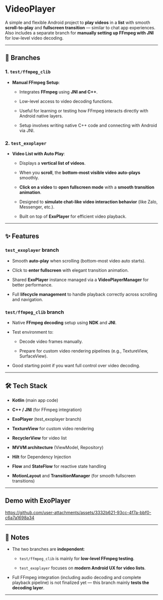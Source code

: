 # VideoPlayer

A simple and flexible Android project to **play videos** in a **list** with smooth **scroll-to-play** and **fullscreen transition** — similar to chat app experiences.  
Also includes a separate branch for **manually setting up FFmpeg with JNI** for low-level video decoding.

---

## 📂 Branches

### 1. `test/ffmpeg_clib`

- **Manual FFmpeg Setup**:
    
    - Integrates **FFmpeg** using **JNI and C++**.
        
    - Low-level access to video decoding functions.
        
    - Useful for learning or testing how FFmpeg interacts directly with Android native layers.
        
    - Setup involves writing native C++ code and connecting with Android via JNI.
        

### 2. `test_exoplayer`

- **Video List with Auto Play**:
    
    - Displays a **vertical list of videos**.
        
    - When you **scroll**, the **bottom-most visible video** **auto-plays** smoothly.
        
    - **Click on a video** to **open fullscreen mode** with a **smooth transition animation**.
        
    - Designed to **simulate chat-like video interaction behavior** (like Zalo, Messenger, etc.).
        
    - Built on top of **ExoPlayer** for efficient video playback.
        

---

## ✨ Features

### `test_exoplayer` branch

- Smooth **auto-play** when scrolling (bottom-most video auto starts).
    
- Click to **enter fullscreen** with elegant transition animation.
    
- Shared **ExoPlayer** instance managed via a **VideoPlayerManager** for better performance.
    
- Full **lifecycle management** to handle playback correctly across scrolling and navigation.
    

### `test/ffmpeg_clib` branch

- Native **FFmpeg decoding** setup using **NDK** and **JNI**.
    
- Test environment to:
    
    - Decode video frames manually.
        
    - Prepare for custom video rendering pipelines (e.g., TextureView, SurfaceView).
        
- Good starting point if you want full control over video decoding.
    

---

## 🛠️ Tech Stack

- **Kotlin** (main app code)
    
- **C++ / JNI** (for FFmpeg integration)
    
- **ExoPlayer** (test_exoplayer branch)
    
- **TextureView** for custom video rendering
    
- **RecyclerView** for video list
    
- **MVVM architecture** (ViewModel, Repository)
    
- **Hilt** for Dependency Injection
    
- **Flow** and **StateFlow** for reactive state handling
    
- **MotionLayout** and **TransitionManager** (for smooth fullscreen transitions)
    
---

## Demo with ExoPlayer

https://github.com/user-attachments/assets/3332b621-93cc-4f7a-bbf0-c6a7a1698a34

---

## 📜 Notes

- The two branches are **independent**:
    
    - `test/ffmpeg_clib` is mainly for **low-level FFmpeg testing**.
        
    - `test_exoplayer` focuses on **modern Android UX for video lists**.
        
- Full FFmpeg integration (including audio decoding and complete playback pipeline) is not finalized yet — this branch mainly **tests the decoding layer**.
    

---
